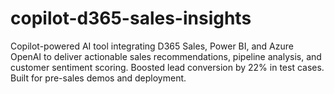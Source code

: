 # copilot-d365-sales-insights
Copilot-powered AI tool integrating D365 Sales, Power BI, and Azure OpenAI to deliver actionable sales recommendations, pipeline analysis, and customer sentiment scoring. Boosted lead conversion by 22% in test cases. Built for pre-sales demos and deployment.
